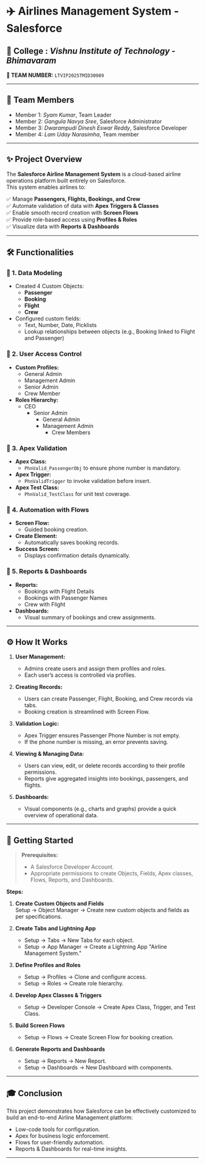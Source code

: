 # ✈️ Airlines Management System - Salesforce 

## 🏫 College :  *Vishnu Institute of Technology - Bhimavaram*

**🔹 TEAM NUMBER:** `LTVIP2025TMID30989`

---

## 👥 Team Members
- Member 1: *Syam Kumar*, Team Leader
- Member 2: *Gangula Navya Sree*, Salesforce Administrator
- Member 3: *Dwarampudi Dinesh Eswar Reddy*, Salesforce Developer
- Member 4: *Lam Uday Narasimha*, Team member

---

## ✨ Project Overview

The **Salesforce Airline Management System** is a cloud-based airline operations platform built entirely on Salesforce.  
This system enables airlines to:

✅ Manage **Passengers, Flights, Bookings, and Crew**  
✅ Automate validation of data with **Apex Triggers & Classes**  
✅ Enable smooth record creation with **Screen Flows**  
✅ Provide role-based access using **Profiles & Roles**  
✅ Visualize data with **Reports & Dashboards**

---

## 🛠️ Functionalities

### 🎯 1. Data Modeling
- Created 4 Custom Objects:
  - **Passenger**
  - **Booking**
  - **Flight**
  - **Crew**
- Configured custom fields:
  - Text, Number, Date, Picklists
  - Lookup relationships between objects (e.g., Booking linked to Flight and Passenger)

### 🎯 2. User Access Control
- **Custom Profiles:**
  - General Admin
  - Management Admin
  - Senior Admin
  - Crew Member
- **Roles Hierarchy:**
  - CEO
    - Senior Admin
      - General Admin
      - Management Admin
        - Crew Members

### 🎯 3. Apex Validation
- **Apex Class:**
  - `PhnValid_PassengerObj` to ensure phone number is mandatory.
- **Apex Trigger:**
  - `PhnValidTrigger` to invoke validation before insert.
- **Apex Test Class:**
  - `PhnValid_TestClass` for unit test coverage.

### 🎯 4. Automation with Flows
- **Screen Flow:**
  - Guided booking creation.
- **Create Element:**
  - Automatically saves booking records.
- **Success Screen:**
  - Displays confirmation details dynamically.

### 🎯 5. Reports & Dashboards
- **Reports:**
  - Bookings with Flight Details
  - Bookings with Passenger Names
  - Crew with Flight
- **Dashboards:**
  - Visual summary of bookings and crew assignments.

---

## ⚙️ How It Works

1. **User Management:**
   - Admins create users and assign them profiles and roles.
   - Each user’s access is controlled via profiles.

2. **Creating Records:**
   - Users can create Passenger, Flight, Booking, and Crew records via tabs.
   - Booking creation is streamlined with Screen Flow.

3. **Validation Logic:**
   - Apex Trigger ensures Passenger Phone Number is not empty.
   - If the phone number is missing, an error prevents saving.

4. **Viewing & Managing Data:**
   - Users can view, edit, or delete records according to their profile permissions.
   - Reports give aggregated insights into bookings, passengers, and flights.

5. **Dashboards:**
   - Visual components (e.g., charts and graphs) provide a quick overview of operational data.

---

## 🧭 Getting Started

> **Prerequisites:**
>
> - A Salesforce Developer Account.
> - Appropriate permissions to create Objects, Fields, Apex classes, Flows, Reports, and Dashboards.

**Steps:**

1. **Create Custom Objects and Fields**  
   Setup → Object Manager → Create new custom objects and fields as per specifications.

2. **Create Tabs and Lightning App**
   - Setup → Tabs → New Tabs for each object.
   - Setup → App Manager → Create a Lightning App "Airline Management System."

3. **Define Profiles and Roles**
   - Setup → Profiles → Clone and configure access.
   - Setup → Roles → Create role hierarchy.

4. **Develop Apex Classes & Triggers**
   - Setup → Developer Console → Create Apex Class, Trigger, and Test Class.

5. **Build Screen Flows**
   - Setup → Flows → Create Screen Flow for booking creation.

6. **Generate Reports and Dashboards**
   - Setup → Reports → New Report.
   - Setup → Dashboards → New Dashboard with components.

---

## 🎓 Conclusion

This project demonstrates how Salesforce can be effectively customized to build an end-to-end Airline Management platform:
- Low-code tools for configuration.
- Apex for business logic enforcement.
- Flows for user-friendly automation.
- Reports & Dashboards for real-time insights.

---

